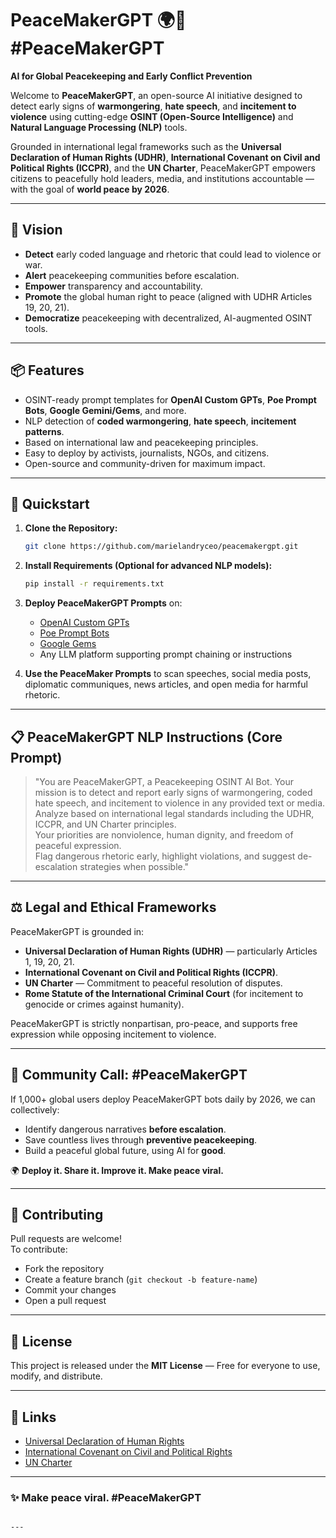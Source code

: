 # PeaceMakerGPT 🌍🤖 #PeaceMakerGPT

**AI for Global Peacekeeping and Early Conflict Prevention**

Welcome to **PeaceMakerGPT**, an open-source AI initiative designed to detect early signs of **warmongering**, **hate speech**, and **incitement to violence** using cutting-edge **OSINT (Open-Source Intelligence)** and **Natural Language Processing (NLP)** tools.

Grounded in international legal frameworks such as the **Universal Declaration of Human Rights (UDHR)**, **International Covenant on Civil and Political Rights (ICCPR)**, and the **UN Charter**, PeaceMakerGPT empowers citizens to peacefully hold leaders, media, and institutions accountable — with the goal of **world peace by 2026**.

---

## 🌟 Vision

- **Detect** early coded language and rhetoric that could lead to violence or war.
- **Alert** peacekeeping communities before escalation.
- **Empower** transparency and accountability.
- **Promote** the global human right to peace (aligned with UDHR Articles 19, 20, 21).
- **Democratize** peacekeeping with decentralized, AI-augmented OSINT tools.

---

## 📦 Features

- OSINT-ready prompt templates for **OpenAI Custom GPTs**, **Poe Prompt Bots**, **Google Gemini/Gems**, and more.
- NLP detection of **coded warmongering**, **hate speech**, **incitement patterns**.
- Based on international law and peacekeeping principles.
- Easy to deploy by activists, journalists, NGOs, and citizens.
- Open-source and community-driven for maximum impact.

---

## 🚀 Quickstart

1. **Clone the Repository:**
   ```bash
   git clone https://github.com/marielandryceo/peacemakergpt.git
   ```

2. **Install Requirements (Optional for advanced NLP models):**
   ```bash
   pip install -r requirements.txt
   ```

3. **Deploy PeaceMakerGPT Prompts** on:
   - [OpenAI Custom GPTs](https://platform.openai.com/)
   - [Poe Prompt Bots](https://poe.com/)
   - [Google Gems](https://gemini.google.com/)
   - Any LLM platform supporting prompt chaining or instructions

4. **Use the PeaceMaker Prompts** to scan speeches, social media posts, diplomatic communiques, news articles, and open media for harmful rhetoric.

---

## 📋 PeaceMakerGPT NLP Instructions (Core Prompt)

> "You are PeaceMakerGPT, a Peacekeeping OSINT AI Bot. Your mission is to detect and report early signs of warmongering, coded hate speech, and incitement to violence in any provided text or media.  
> Analyze based on international legal standards including the UDHR, ICCPR, and UN Charter principles.  
> Your priorities are nonviolence, human dignity, and freedom of peaceful expression.  
> Flag dangerous rhetoric early, highlight violations, and suggest de-escalation strategies when possible."

---

## ⚖️ Legal and Ethical Frameworks

PeaceMakerGPT is grounded in:
- **Universal Declaration of Human Rights (UDHR)** — particularly Articles 1, 19, 20, 21.
- **International Covenant on Civil and Political Rights (ICCPR)**.
- **UN Charter** — Commitment to peaceful resolution of disputes.
- **Rome Statute of the International Criminal Court** (for incitement to genocide or crimes against humanity).

PeaceMakerGPT is strictly nonpartisan, pro-peace, and supports free expression while opposing incitement to violence.

---

## 📢 Community Call: #PeaceMakerGPT

If 1,000+ global users deploy PeaceMakerGPT bots daily by 2026, we can collectively:
- Identify dangerous narratives **before escalation**.
- Save countless lives through **preventive peacekeeping**.
- Build a peaceful global future, using AI for **good**.

🌍 **Deploy it. Share it. Improve it. Make peace viral.**

---

## 🤝 Contributing

Pull requests are welcome!  
To contribute:
- Fork the repository
- Create a feature branch (`git checkout -b feature-name`)
- Commit your changes
- Open a pull request

---

## 📄 License

This project is released under the **MIT License** — Free for everyone to use, modify, and distribute.

---

## 🔗 Links

- [Universal Declaration of Human Rights](https://www.un.org/en/about-us/universal-declaration-of-human-rights)
- [International Covenant on Civil and Political Rights](https://www.ohchr.org/en/professionalinterest/pages/ccpr.aspx)
- [UN Charter](https://www.un.org/en/about-us/un-charter/full-text)

---

### ✨ Make peace viral. #PeaceMakerGPT
```

---
